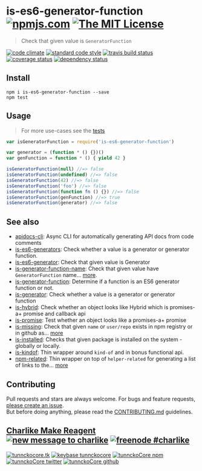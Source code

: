 # is-es6-generator-function [![npmjs.com][npmjs-img]][npmjs-url] [![The MIT License][license-img]][license-url] 

> Check that given value is `GeneratorFunction`

[![code climate][codeclimate-img]][codeclimate-url] [![standard code style][standard-img]][standard-url] [![travis build status][travis-img]][travis-url] [![coverage status][coveralls-img]][coveralls-url] [![dependency status][david-img]][david-url]


## Install
```
npm i is-es6-generator-function --save
npm test
```


## Usage
> For more use-cases see the [tests](./test.js)

```js
var isGeneratorFunction = require('is-es6-generator-function')

var generator = (function * () {})()
var genFunction = function * () { yield 42 }

isGeneratorFunction(null) //=> false
isGeneratorFunction(undefined) //=> false
isGeneratorFunction(42) //=> false
isGeneratorFunction('foo') //=> false
isGeneratorFunction(function fn () {}) //=> false
isGeneratorFunction(genFunction) //=> true
isGeneratorFunction(generator) //=> false
```


## See also
- [apidocs-cli](https://github.com/tunnckocore/apidocs-cli): Async CLI for automatically generating API docs from code comments
- [is-es6-generators](https://github.com/tunnckocore/is-es6-generators): Check whether a value is a generator or generator function.
- [is-es6-generator](https://github.com/tunnckocore/is-es6-generator): Check that given value is Generator
- [is-generator-function-name](https://github.com/tunnckocore/is-generator-function-name): Check that given value have `GeneratorFunction` name… [more](https://github.com/tunnckocore/is-generator-function-name).
- [is-generator-function](https://github.com/ljharb/is-generator-function): Determine if a function is an ES6 generator function or not.
- [is-generator](https://github.com/blakeembrey/is-generator): Check whether a value is a generator or generator function
- [is-hybrid](https://github.com/hybridables/is-hybrid): Check whether an object looks like Hybrid which is promises-a+ promise and callback api
- [is-promise](https://github.com/then/is-promise): Test whether an object looks like a promises-a+ promise
- [is-missing](https://github.com/tunnckoCore/is-missing): Check that given `name` or `user/repo` exists in npm registry or in github as… [more](https://github.com/tunnckoCore/is-missing)
- [is-installed](https://github.com/tunnckoCore/is-installed): Checks that given package is installed on the system - globally or locally.
- [is-kindof](https://github.com/tunnckoCore/is-kindof): Thin wrapper around `kind-of` and in bonus functional api.
- [npm-related](https://github.com/tunnckoCore/npm-related): Thin wrapper on top of `helper-related` for generating a list of links to the… [more](https://github.com/tunnckoCore/npm-related)

## Contributing

Pull requests and stars are always welcome. For bugs and feature requests, [please create an issue](https://github.com/tunnckoCore/is-es6-generator-function/issues/new).  
But before doing anything, please read the [CONTRIBUTING.md](./CONTRIBUTING.md) guidelines.


## [Charlike Make Reagent](http://j.mp/1stW47C) [![new message to charlike][new-message-img]][new-message-url] [![freenode #charlike][freenode-img]][freenode-url]

[![tunnckocore.tk][author-www-img]][author-www-url] [![keybase tunnckocore][keybase-img]][keybase-url] [![tunnckoCore npm][author-npm-img]][author-npm-url] [![tunnckoCore twitter][author-twitter-img]][author-twitter-url] [![tunnckoCore github][author-github-img]][author-github-url]


[npmjs-url]: https://www.npmjs.com/package/is-es6-generator-function
[npmjs-img]: https://img.shields.io/npm/v/is-es6-generator-function.svg

[license-url]: https://github.com/tunnckoCore/is-es6-generator-function/blob/master/LICENSE.md
[license-img]: https://img.shields.io/badge/license-MIT-blue.svg


[codeclimate-url]: https://codeclimate.com/github/tunnckoCore/is-es6-generator-function
[codeclimate-img]: https://img.shields.io/codeclimate/github/tunnckoCore/is-es6-generator-function.svg

[travis-url]: https://travis-ci.org/tunnckoCore/is-es6-generator-function
[travis-img]: https://img.shields.io/travis/tunnckoCore/is-es6-generator-function.svg

[coveralls-url]: https://coveralls.io/r/tunnckoCore/is-es6-generator-function
[coveralls-img]: https://img.shields.io/coveralls/tunnckoCore/is-es6-generator-function.svg

[david-url]: https://david-dm.org/tunnckoCore/is-es6-generator-function
[david-img]: https://img.shields.io/david/tunnckoCore/is-es6-generator-function.svg

[standard-url]: https://github.com/feross/standard
[standard-img]: https://img.shields.io/badge/code%20style-standard-brightgreen.svg


[author-www-url]: http://www.tunnckocore.tk
[author-www-img]: https://img.shields.io/badge/www-tunnckocore.tk-fe7d37.svg

[keybase-url]: https://keybase.io/tunnckocore
[keybase-img]: https://img.shields.io/badge/keybase-tunnckocore-8a7967.svg

[author-npm-url]: https://www.npmjs.com/~tunnckocore
[author-npm-img]: https://img.shields.io/badge/npm-~tunnckocore-cb3837.svg

[author-twitter-url]: https://twitter.com/tunnckoCore
[author-twitter-img]: https://img.shields.io/badge/twitter-@tunnckoCore-55acee.svg

[author-github-url]: https://github.com/tunnckoCore
[author-github-img]: https://img.shields.io/badge/github-@tunnckoCore-4183c4.svg

[freenode-url]: http://webchat.freenode.net/?channels=charlike
[freenode-img]: https://img.shields.io/badge/freenode-%23charlike-5654a4.svg

[new-message-url]: https://github.com/tunnckoCore/messages
[new-message-img]: https://img.shields.io/badge/send%20me-message-green.svg
